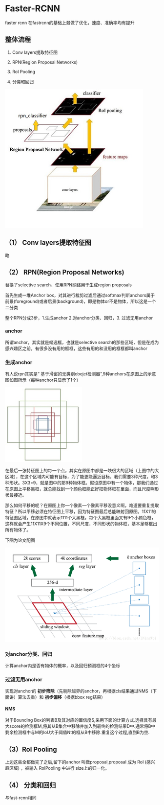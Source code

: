 # Faster-RCNN

faster rcnn 在fastrcnn的基础上叕做了优化，速度、准确率均有提升

## 整体流程

1) Conv layers提取特征图

2) RPN(Region Proposal Networks)

3) RoI Pooling

4) 分类和回归

![faster-rcnn](img/faster-rcnn.jpg)

## （1） Conv layers提取特征图

略

## （2） RPN(Region Proposal Networks)

替换了selective search，使用RPN网络用于生成region proposals

首先生成一堆Anchor box，对其进行裁剪过滤后通过softmax判断anchors属于前景(foreground)或者后景(background)，即是物体or不是物体，所以这是一个二分类

整个RPN分成3步，1.生成anchor 2.对anchor分类、回归，3. 过滤无用anchor

### anchor

所谓anchor，其实就是候选框，也就是selective search的那些区域，但是在成为感兴趣区之前，有很多没有用的框框，这些有用的和没用的框框都叫anchor

### 生成anchor

有人说rpn其实是“ 基于滑窗的无类别obejct检测器”,9种anchors在原图上的示意图如图所示（每种anchor只显示了1个）

![anchors](img/anchors.jpg)

在最后一张特征图上的每一个点，其实在原图中都是一块很大的区域（上图中的大区域），在这个区域内可能有目标，为了能更能逼近目标，我们需要3种尺度，和3种形状。3X3=9，就是图中的那9种物体框。假设原图中有一个物体，那我们通过在原图上平移黑框，就总能找到一个颜色框能正好把物体框在里面，而且尺度啊形状最接近。

那么如何平移的呢？在原图上你一个像素一个像素平移没意义啊，难道要重复提取特征？所以平移必须在特征图上平移，因为特征图最后总能映射回原图。11X11的特征图区域，在原图中就表示1111个大黑框，每个大黑框里面又有9个小颜色框，这样就会产生11X11X9个不同位置，不同尺度，不同形状的物体框，基本足够框出所有物体了。

下图为论文配图

![rnp-head](img/rnp-head.png)

### 对anchor分类、回归

计算anchor内是否有物体的概率，以及回归预测框的4个坐标

### 过滤无用anchor

实现对anchor的 **初步筛除**（先剔除越界的anchor，再根据cls结果通过NMS（下面讲）算法去重）和 **初步偏移**（根据bbox reg结果）

#### NMS

对于Bounding Box的列表B及其对应的置信度S,采用下面的计算方式.选择具有最大score的检测框M,将其从B集合中移除并加入到最终的检测结果D中.通常将B中剩余检测框中与M的IoU大于阈值Nt的框从B中移除.重复这个过程,直到B为空.

## （3）RoI Pooling

上边这些全都做完了之后,留下的anchor 叫做proposal,proposal 成为 RoI (感兴趣区域) ，被输入 RoIPooling  中进行 size上的归一化。

## （4） 分类和回归

与fast-rcnn相同